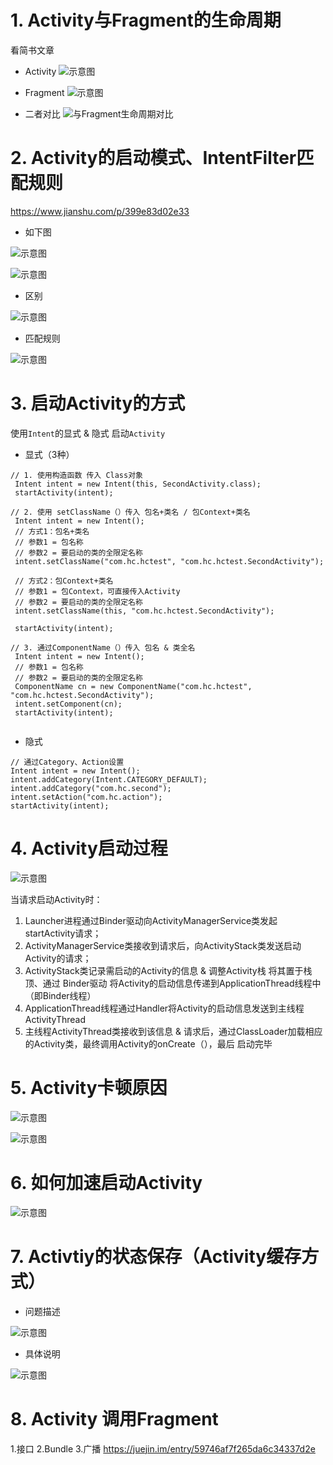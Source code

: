 # 1. Activity与Fragment的生命周期
看简书文章

- Activity
![示意图](http://upload-images.jianshu.io/upload_images/944365-8f75c4ffd13eab1f.png?imageMogr2/auto-orient/strip%7CimageView2/2/w/1240)

- Fragment
![示意图](http://upload-images.jianshu.io/upload_images/944365-9f4000d129ae5597.png?imageMogr2/auto-orient/strip%7CimageView2/2/w/1240)

- 二者对比
![与Fragment生命周期对比](http://upload-images.jianshu.io/upload_images/944365-0f9670e55a52403c.png?imageMogr2/auto-orient/strip%7CimageView2/2/w/1240)


# 2. Activity的启动模式、IntentFilter匹配规则
https://www.jianshu.com/p/399e83d02e33

- 如下图


![示意图](http://upload-images.jianshu.io/upload_images/944365-b6244df4e6c21315.png?imageMogr2/auto-orient/strip%7CimageView2/2/w/1240)


![示意图](http://upload-images.jianshu.io/upload_images/944365-b6244df4e6c21315.png?imageMogr2/auto-orient/strip%7CimageView2/2/w/1240)


- 区别

![示意图](http://upload-images.jianshu.io/upload_images/944365-f8ff1efde0a29112.png?imageMogr2/auto-orient/strip%7CimageView2/2/w/1240)


- 匹配规则

![示意图](http://upload-images.jianshu.io/upload_images/944365-b7156549d2e3d095.png?imageMogr2/auto-orient/strip%7CimageView2/2/w/1240)


# 3. 启动Activity的方式
使用`Intent`的显式 & 隐式 启动`Activity`
- 显式（3种）

```
// 1. 使用构造函数 传入 Class对象
 Intent intent = new Intent(this, SecondActivity.class); 
 startActivity(intent);

// 2. 使用 setClassName（）传入 包名+类名 / 包Context+类名
 Intent intent = new Intent(); 
 // 方式1：包名+类名
 // 参数1 = 包名称
 // 参数2 = 要启动的类的全限定名称 
 intent.setClassName("com.hc.hctest", "com.hc.hctest.SecondActivity"); 

 // 方式2：包Context+类名
 // 参数1 = 包Context，可直接传入Activity
 // 参数2 = 要启动的类的全限定名称 
 intent.setClassName(this, "com.hc.hctest.SecondActivity"); 

 startActivity(intent);

// 3. 通过ComponentName（）传入 包名 & 类全名
 Intent intent = new Intent(); 
 // 参数1 = 包名称
 // 参数2 = 要启动的类的全限定名称 
 ComponentName cn = new ComponentName("com.hc.hctest", "com.hc.hctest.SecondActivity"); 
 intent.setComponent(cn); 
 startActivity(intent);


```

- 隐式

```
// 通过Category、Action设置
Intent intent = new Intent(); 
intent.addCategory(Intent.CATEGORY_DEFAULT); 
intent.addCategory("com.hc.second"); 
intent.setAction("com.hc.action"); 
startActivity(intent);
```

# 4. Activity启动过程
![示意图](https://upload-images.jianshu.io/upload_images/944365-8746d7ac74220415.png?imageMogr2/auto-orient/strip%7CimageView2/2/w/1240)

当请求启动Activity时：


1. Launcher进程通过Binder驱动向ActivityManagerService类发起startActivity请求；
2. ActivityManagerService类接收到请求后，向ActivityStack类发送启动Activity的请求；
3. ActivityStack类记录需启动的Activity的信息 & 调整Activity栈 将其置于栈顶、通过 Binder驱动 将Activity的启动信息传递到ApplicationThread线程中（即Binder线程）
4. ApplicationThread线程通过Handler将Activity的启动信息发送到主线程ActivityThread 
5. 主线程ActivityThread类接收到该信息 & 请求后，通过ClassLoader加载相应的Activity类，最终调用Activity的onCreate（），最后 启动完毕

# 5. Activity卡顿原因

![示意图](http://upload-images.jianshu.io/upload_images/944365-d052fd1a02f5b4a2.png?imageMogr2/auto-orient/strip%7CimageView2/2/w/1240)


![示意图](http://upload-images.jianshu.io/upload_images/944365-ee7646a45eac46e9.png?imageMogr2/auto-orient/strip%7CimageView2/2/w/1240)

# 6. 如何加速启动Activity
![示意图](http://upload-images.jianshu.io/upload_images/944365-19fa54eef58f1744.png?imageMogr2/auto-orient/strip%7CimageView2/2/w/1240)

# 7. Activtiy的状态保存（Activity缓存方式）
- 问题描述

![示意图](http://upload-images.jianshu.io/upload_images/944365-8fe90db664407e3b.png?imageMogr2/auto-orient/strip%7CimageView2/2/w/1240)


- 具体说明

![示意图](http://upload-images.jianshu.io/upload_images/944365-305b102f39ac27ce.png?imageMogr2/auto-orient/strip%7CimageView2/2/w/1240)



# 8. Activity 调用Fragment

1.接口
2.Bundle
3.广播
https://juejin.im/entry/59746af7f265da6c34337d2e